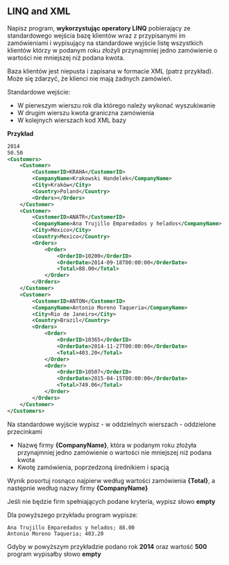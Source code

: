 ﻿## LINQ and XML

Napisz program, **wykorzystując operatory LINQ** pobierający ze standardowego wejścia bazę klientów wraz z przypisanymi im zamówieniami i wypisujący na standardowe wyjście listę wszystkich klientów którzy w podanym roku złożyli przynajmniej jedno zamówienie o wartości nie mniejszej niż podana kwota.

Baza klientów jest niepusta i zapisana w formacie XML (patrz przykład). Może się zdarzyć, że klienci nie mają żadnych zamówień.

Standardowe wejście:
* W pierwszym wierszu rok dla którego należy wykonać wyszukiwanie
* W drugim wierszu kwota graniczna zamówienia
* W kolejnych wierszach kod XML bazy

**Przykład**
```xml
2014
50.50
<Customers>
	<Customer>
		<CustomerID>KRAHA</CustomerID>
		<CompanyName>Krakowski Handelek</CompanyName>
		<City>Kraków</City>
		<Country>Poland</Country>
		<Orders></Orders>
	</Customer>
	<Customer>
		<CustomerID>ANATR</CustomerID>
		<CompanyName>Ana Trujillo Emparedados y helados</CompanyName>
		<City>Mexico</City>
		<Country>Mexico</Country>
		<Orders>
			<Order>
				<OrderID>10200</OrderID>
				<OrderDate>2014-09-18T00:00:00</OrderDate>
				<Total>88.00</Total>
			</Order>
		</Orders>
	</Customer>
	<Customer>
		<CustomerID>ANTON</CustomerID>
		<CompanyName>Antonio Moreno Taqueria</CompanyName>
		<City>Rio de Janeiro</City>
		<Country>Brazil</Country>
		<Orders>
			<Order>
				<OrderID>10365</OrderID>
				<OrderDate>2014-11-27T00:00:00</OrderDate>
				<Total>403.20</Total>
			</Order>
			<Order>
				<OrderID>10507</OrderID>
				<OrderDate>2015-04-15T00:00:00</OrderDate>
				<Total>749.06</Total>
			</Order>
		</Orders>
	</Customer>
</Customers>
```

Na standardowe wyjście wypisz - w oddzielnych wierszach - oddzielone przecinkami
* Nazwę firmy **{CompanyName}**, która w podanym roku złożyła przynajmniej jedno zamówienie o wartości nie mniejszej niż podana kwota
* Kwotę zamówienia, poprzedzoną średnikiem i spacją

Wynik posortuj rosnąco najpierw według wartości zamówienia **{Total}**, a następnie według nazwy firmy **{CompanyName}**

Jeśli nie będzie firm spełniających podane kryteria, wypisz słowo **empty**

Dla powyższego przykładu program wypisze:
```
Ana Trujillo Emparedados y helados; 88.00
Antonio Moreno Taqueria; 403.20
```

Gdyby w powyższym przykładzie podano rok **2014** oraz wartość **500** program wypisałby słowo **empty**